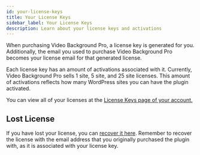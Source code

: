 ```yaml
---
id: your-license-keys
title: Your License Keys
sidebar_label: Your License Keys
description: Learn about your license keys and activations
---
```


When purchasing Video Background Pro, a license key is generated for you. Additionally, the email you used to purchase Video Background Pro becomes your license email for that generated license.

Each license key has an amount of activations associated with it. Currently, Video Background Pro sells 1 site, 5 site, and 25 site licenses. This amount of activations reflects how many WordPress sites you can have the plugin activated.

You can view all of your licenses at the [License Keys page of your account.](https://pushlabs.co/my-account/api-keys/)

## Lost License

If you have lost your license, you can [recover it here](https://pushlabs.co/lost-license/). Remember to recover the license with the email address that you originally purchased the plugin with, as it is associated with your license key.
